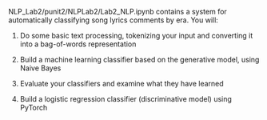 NLP_Lab2/punit2/NLPLab2/Lab2_NLP.ipynb contains a system for automatically classifying song lyrics comments by era. You will:


1. Do some basic text processing, tokenizing your input and converting it into a bag-of-words representation

2. Build a machine learning classifier based on the generative model, using Naive Bayes

3. Evaluate your classifiers and examine what they have learned

4. Build a logistic regression classifier (discriminative model) using PyTorch
